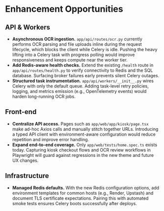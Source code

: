 # Enhancement Opportunities

## API & Workers
- **Asynchronous OCR ingestion.** `app/api/routes/ocr.py` currently performs OCR parsing and file uploads inline during the request lifecycle, which blocks the client while Celery is idle. Pushing the heavy lifting into a Celery task with progress polling would improve responsiveness and keeps compute near the worker tier.
- **Add Redis-aware health checks.** Extend the existing `/health` route in `app/api/routes/health.py` to verify connectivity to Redis and the SQL database. Surfacing broker failures early prevents silent Celery outages.
- **Structured task instrumentation.** `app/api/workers/__init__.py` wires Celery with only the default queue. Adding task-level retry policies, logging, and metrics emission (e.g., OpenTelemetry events) would harden long-running OCR jobs.

## Front-end
- **Centralize API access.** Pages such as `app/web/app/kiosk/page.tsx` make ad-hoc Axios calls and manually stitch together URLs. Introducing a typed API client with environment-aware configuration would reduce repetition and improve error handling.
- **Expand end-to-end coverage.** Only `app/web/tests/home.spec.ts` exists today. Capturing kiosk checkout flows and OCR review workflows in Playwright will guard against regressions in the new theme and future UX changes.

## Infrastructure
- **Managed Redis defaults.** With the new Redis configuration options, add environment templates for common hosts (e.g., Render, Upstash) and document TLS certificate expectations. Pairing this with automated smoke tests ensures Celery boots successfully after deploys.
